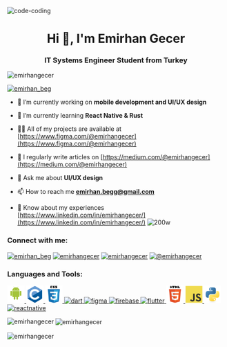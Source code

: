 ![code-coding](https://user-images.githubusercontent.com/91011033/232648818-6714d4e5-d363-41aa-b32e-3a9523c475b6.gif)

<h1 align="center">Hi 👋, I'm Emirhan Gecer</h1>
<h3 align="center">IT Systems Engineer Student from Turkey</h3>

<p align="left"> <img src="https://komarev.com/ghpvc/?username=emirhangecer&label=Profile%20views&color=0e75b6&style=flat" alt="emirhangecer" /> </p>


<p align="left"> <a href="https://twitter.com/emirhan_beg" target="blank"><img src="https://img.shields.io/twitter/follow/emirhan_beg?logo=twitter&style=for-the-badge" alt="emirhan_beg" /></a> </p>

- 🔭 I’m currently working on **mobile development and UI/UX design**

- 🌱 I’m currently learning **React Native & Rust**

- 👨‍💻 All of my projects are available at [https://www.figma.com/@emirhangecer](https://www.figma.com/@emirhangecer)

- 📝 I regularly write articles on [https://medium.com/@emirhangecer](https://medium.com/@emirhangecer)

- 💬 Ask me about **UI/UX design**

- 📫 How to reach me **emirhan.begg@gmail.com**

- 📄 Know about my experiences [https://www.linkedin.com/in/emirhangecer/](https://www.linkedin.com/in/emirhangecer/)
![200w](https://user-images.githubusercontent.com/91011033/232649083-23af4cd4-979d-4554-af25-1b61d010029f.gif)

<h3 align="left">Connect with me:</h3>
<p align="left">
<a href="https://twitter.com/emirhan_beg" target="blank"><img align="center" src="https://raw.githubusercontent.com/rahuldkjain/github-profile-readme-generator/master/src/images/icons/Social/twitter.svg" alt="emirhan_beg" height="30" width="40" /></a>
<a href="https://linkedin.com/in/emirhangecer" target="blank"><img align="center" src="https://raw.githubusercontent.com/rahuldkjain/github-profile-readme-generator/master/src/images/icons/Social/linked-in-alt.svg" alt="emirhangecer" height="30" width="40" /></a>
<a href="https://instagram.com/emirhangecer" target="blank"><img align="center" src="https://raw.githubusercontent.com/rahuldkjain/github-profile-readme-generator/master/src/images/icons/Social/instagram.svg" alt="emirhangecer" height="30" width="40" /></a>
<a href="https://medium.com/@emirhangecer" target="blank"><img align="center" src="https://raw.githubusercontent.com/rahuldkjain/github-profile-readme-generator/master/src/images/icons/Social/medium.svg" alt="@emirhangecer" height="30" width="40" /></a>
</p>

<h3 align="left">Languages and Tools:</h3>
<p align="left"> <a href="https://developer.android.com" target="_blank" rel="noreferrer"> <img src="https://raw.githubusercontent.com/devicons/devicon/master/icons/android/android-original-wordmark.svg" alt="android" width="40" height="40"/> </a> <a href="https://www.cprogramming.com/" target="_blank" rel="noreferrer"> <img src="https://raw.githubusercontent.com/devicons/devicon/master/icons/c/c-original.svg" alt="c" width="40" height="40"/> </a> <a href="https://www.w3schools.com/css/" target="_blank" rel="noreferrer"> <img src="https://raw.githubusercontent.com/devicons/devicon/master/icons/css3/css3-original-wordmark.svg" alt="css3" width="40" height="40"/> </a> <a href="https://dart.dev" target="_blank" rel="noreferrer"> <img src="https://www.vectorlogo.zone/logos/dartlang/dartlang-icon.svg" alt="dart" width="40" height="40"/> </a> <a href="https://www.figma.com/" target="_blank" rel="noreferrer"> <img src="https://www.vectorlogo.zone/logos/figma/figma-icon.svg" alt="figma" width="40" height="40"/> </a> <a href="https://firebase.google.com/" target="_blank" rel="noreferrer"> <img src="https://www.vectorlogo.zone/logos/firebase/firebase-icon.svg" alt="firebase" width="40" height="40"/> </a> <a href="https://flutter.dev" target="_blank" rel="noreferrer"> <img src="https://www.vectorlogo.zone/logos/flutterio/flutterio-icon.svg" alt="flutter" width="40" height="40"/> </a> <a href="https://www.w3.org/html/" target="_blank" rel="noreferrer"> <img src="https://raw.githubusercontent.com/devicons/devicon/master/icons/html5/html5-original-wordmark.svg" alt="html5" width="40" height="40"/> </a> <a href="https://developer.mozilla.org/en-US/docs/Web/JavaScript" target="_blank" rel="noreferrer"> <img src="https://raw.githubusercontent.com/devicons/devicon/master/icons/javascript/javascript-original.svg" alt="javascript" width="40" height="40"/> </a> <a href="https://www.python.org" target="_blank" rel="noreferrer"> <img src="https://raw.githubusercontent.com/devicons/devicon/master/icons/python/python-original.svg" alt="python" width="40" height="40"/> </a> <a href="https://reactnative.dev/" target="_blank" rel="noreferrer"> <img src="https://reactnative.dev/img/header_logo.svg" alt="reactnative" width="40" height="40"/> </a> </p>

<p><img align="left" src="https://github-readme-stats.vercel.app/api/top-langs?username=emirhangecer&show_icons=true&locale=en&layout=compact" alt="emirhangecer" /></p>

<p>&nbsp;<img align="center" src="https://github-readme-stats.vercel.app/api?username=emirhangecer&show_icons=true&locale=en" alt="emirhangecer" /></p>

<p><img align="center" src="https://github-readme-streak-stats.herokuapp.com/?user=emirhangecer&" alt="emirhangecer" /></p>


